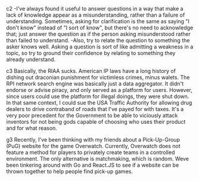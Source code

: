 c2
-I've always found it useful to answer questions in a way that make a lack of knowledge appear as a misunderstanding,
rather than a failure of understanding. Sometimes, asking for clarification is the same as saying "I don't know" instead of "I 
sort of know", but there's no need to acknowledge that; just answer the question as if the person asking misunderstood rather than
failed to understand.
 -Also, try to relate the question to something the asker knows well. Asking a question is sort of like admitting a weakness in a 
topic, so try to ground their confidence by relating to something they already understand. 

c3
Basically, the RIAA sucks. American IP laws have a long history of dishing out draconian punishment for victimless crimes, minus walets. The RPI network search engine was basically just a data aggregator. It didn't endorse or advise piracy, and only served as a platform for users. However, since users could use the platform for illegal doings, they were shut down. In that same context, I could sue the USA Traffic Authority for allowing drug dealers to drive contraband of roads that I've payed for with taxes. It's a very poor precedent for the Government to be able to viciously attack inventors for not being gods capable of choosing who uses their product and for what reason.



g3
Recently, I've been thinking with my friends about a Pick-Up-Group (PuG) website for the game Overwatch. Currently, Overwatch does not feature a method for players to privately create teams in a controlled environment. The only alternative is matchmaking, which is random. Weve been tinkering around with Go and React.JS to see if a website can be thrown together to help people find pick-up games.
